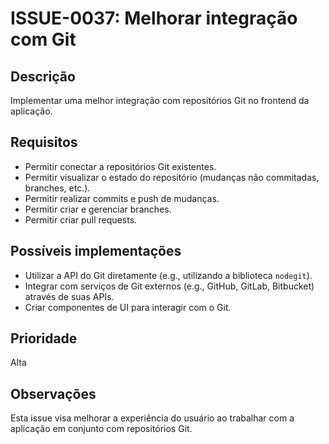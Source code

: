 # ISSUE-0037: Melhorar integração com Git

## Descrição

Implementar uma melhor integração com repositórios Git no frontend da aplicação.

## Requisitos

- Permitir conectar a repositórios Git existentes.
- Permitir visualizar o estado do repositório (mudanças não commitadas, branches, etc.).
- Permitir realizar commits e push de mudanças.
- Permitir criar e gerenciar branches.
- Permitir criar pull requests.

## Possíveis implementações

- Utilizar a API do Git diretamente (e.g., utilizando a biblioteca `nodegit`).
- Integrar com serviços de Git externos (e.g., GitHub, GitLab, Bitbucket) através de suas APIs.
- Criar componentes de UI para interagir com o Git.

## Prioridade

Alta

## Observações

Esta issue visa melhorar a experiência do usuário ao trabalhar com a aplicação em conjunto com repositórios Git.
